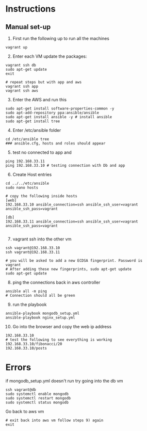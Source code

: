# Instructions
## Manual set-up
1) First run the following up to run all the machines

```
vagrant up
```

2) Enter each VM update the packages:

```
vagrant ssh db
sudo apt-get update
exit

# repeat steps but with app and aws
vagrant ssh app
vagrant ssh aws
```

3) Enter the AWS and run this


```
sudo apt-get install software-properties-common -y
sudo apt-add-repository ppa:ansible/ansible
sudo apt-get install ansible -y # install ansible
sudo apt-get install tree
```

4) Enter /etc/ansible folder

```
cd /etc/ansible tree
### ansible.cfg, hosts and roles should appear
```

5) test no connected to app and

```
ping 192.168.33.11
ping 192.168.33.10 # testing connection with Db and app
```

6) Create Host entries

```
cd ../../etc/ansible
sudo nano hosts

# copy the following inside hosts
[web]
192.168.33.10 ansible_connection=ssh ansible_ssh_user=vagrant ansible_ssh_pass=vagrant

[db]
192.168.33.11 ansible_connection=ssh ansible_ssh_user=vagrant ansible_ssh_pass=vagrant


```

7) vagrant ssh into the other vm

```
ssh vagrant@192.168.33.10
ssh vagrant@192.168.33.11

# you will be asked to add a new ECDSA fingerprint. Password is vagrant
# After adding these new fingerprints, sudo apt-get update
sudo apt-get update

```

8) ping the connections back in aws controller
```
ansible all -m ping
# Connection should all be green
```

9) run the playbook
```
ansible-playbook mongodb_setup.yml
ansible-playbook nginx_setup.yml
```

10) Go into the browser and copy the web ip address
```
192.168.33.10
# test the following to see everything is working
192.168.33.10/fibonacci/20
192.168.33.10/posts
```

# Errors 
if mongodb_setup.yml doesn't run try going into the db vm
```
ssh vagrant@db
sudo systemctl enable mongodb
sudo systemctl restart mongodb
sudo systemctl status mongodb
```

Go back to aws vm

```
# exit back into aws vm follow steps 9) again
exit  
```
